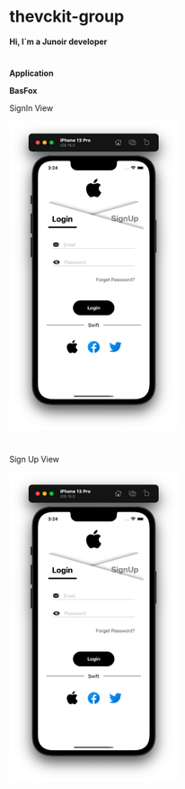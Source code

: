 # thevckit-group
**Hi, I`m a Junoir developer**
#

**Application**

**BasFox**

SignIn View

<img src="https://github.com/vckit/thevckit-group/blob/master/BasFox/screens/sigin.png" width="300" height="550"/>

#

Sign Up View

<img src="https://github.com/vckit/thevckit-group/blob/master/BasFox/screens/sigin.png" width="300" height="550"/>

